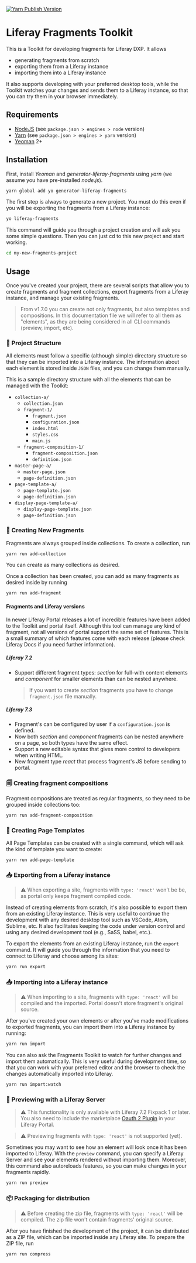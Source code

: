 [![Yarn Publish Version][5]][6]

# Liferay Fragments Toolkit

This is a Toolkit for developing fragments for Liferay DXP. It allows

- generating fragments from scratch
- exporting them from a Liferay instance
- importing them into a Liferay instance

It also supports developing with your preferred desktop tools, while the Toolkit
watches your changes and sends them to a Liferay instance, so that you can try
them in your browser immediately.

## Requirements

- [NodeJS][3] (see `package.json > engines > node` version)
- [Yarn][2] (see `package.json > engines > yarn` version)
- [Yeoman][1] 2+

## Installation

First, install *Yeoman* and *generator-liferay-fragments* using *yarn*
(we assume you have pre-installed *node.js*).

```bash
yarn global add yo generator-liferay-fragments
```

The first step is always to generate a new project. You must do this even if you
will be exporting the fragments from a Liferay instance:

```bash
yo liferay-fragments
```

This command will guide you through a project creation and will ask you some
simple questions. Then you can just cd to this new project and start working.

```bash
cd my-new-fragments-project
```

## Usage

Once you've created your project, there are several scripts that allow
you to create fragments and fragment collections, export fragments from a
Liferay instance, and manage your existing fragments.

> From v1.7.0 you can create not only fragments, but also templates and
> compositions. In this documentation file we will refer to all them as
> "elements", as they are being considered in all CLI commands (preview, import, etc).

### 📂 Project Structure

All elements must follow a specific (although simple) directory structure
so that they can be imported into a Liferay instance. The information about
each element is stored inside `JSON` files, and you can change them manually.

This is a sample directory structure with all the elements that can be managed
with the Toolkit:

- `collection-a/`
    - `collection.json`
    - `fragment-1/`
        - `fragment.json`
        - `configuration.json`
        - `index.html`
        - `styles.css`
        - `main.js`
    - `fragment-composition-1/`
        - `fragment-composition.json`
        - `definition.json`
- `master-page-a/`
    - `master-page.json`
    - `page-definition.json`
- `page-template-a/`
    - `page-template.json`
    - `page-definition.json`
- `display-page-template-a/`
    - `display-page-template.json`
    - `page-definition.json`

### 📄 Creating New Fragments

Fragments are always grouped inside collections. To create a collection, run

```bash
yarn run add-collection
```

You can create as many collections as desired.

Once a collection has been created, you can add as many fragments as desired
inside by running

```bash
yarn run add-fragment
```

#### Fragments and Liferay versions

In newer Liferay Portal releases a lot of incredible features have been added
to the Toolkit and portal itself. Although this tool can manage any kind of
fragment, not all versions of portal support the same set of features. This
is a small summary of which features come with each release (please check
Liferay Docs if you need further information).

##### Liferay 7.2

- Support different fragment types: _section_ for full-with content elements and
  _component_ for smaller elements than can be nested anywhere.
  > If you want to create _section_ fragments you have to change `fragment.json`
  > file manually.

##### Liferay 7.3

- Fragment's can be configured by user if a `configuration.json` is defined.
- Now both _section_ and _component_ fragments can be nested anywhere on a page,
  so both types have the same effect.
- Support a new editable syntax that gives more control to developers when
  writing HTML.
- New fragment type _react_ that process fragment's JS before sending to portal.

### 🗐 Creating fragment compositions

Fragment compositions are treated as regular fragments, so they need to be grouped
inside collections too:

```bash
yarn run add-fragment-composition
```

### 🐾 Creating Page Templates

All Page Templates can be created with a single command, which will ask the kind
of template you want to create:

```
yarn run add-page-template
```

### 📥 Exporting from a Liferay instance

> ⚠️ When exporting a site, fragments with `type: 'react'` won't be
> be, as portal only keeps fragment compiled code.

Instead of creating elements from scratch, it's also possible to export them
from an existing Liferay instance. This is very useful to continue the
development with any desired desktop tool such as VSCode, Atom, Sublime, etc.
It also facilitates keeping the code under version control and using any
desired development tool (e.g., SaSS, babel, etc.).

To export the elements from an existing Liferay instance, run the `export`
command. It will guide you through the information that you need to connect to
Liferay and choose among its sites:

```bash
yarn run export
```

### 📤 Importing into a Liferay instance

> ⚠️ When importing to a site, fragments with `type: 'react'` will
> be compiled and the imported. Portal doesn't store fragment's original source.

After you've created your own elements or after you've made modifications to
exported fragments, you can import them into a Liferay instance by running:

```bash
yarn run import
```

You can also ask the Fragments Toolkit to watch for further changes and import them
automatically. This is very useful during development time, so that you can work
with your preferred editor and the browser to check the changes automatically
imported into Liferay.

```bash
yarn run import:watch
```

### 👀 Previewing with a Liferay Server

> ⚠️ This functionality is only available with Liferay 7.2 Fixpack 1 or later.
> You also need to include the marketplace [Oauth 2 Plugin][7] in your Liferay Portal.

> ⚠️ Previewing fragments with `type: 'react'` is not supported (yet).

Sometimes you may want to see how an element will look once it has been imported
to Liferay. With the `preview` command, you can specify a Liferay Server and see
your elements rendered without importing them. Moreover, this command also
autoreloads features, so you can make changes in your fragments rapidly.

```bash
yarn run preview
```

### 📦 Packaging for distribution

> ⚠️ Before creating the zip file, fragments with `type: 'react'` will
> be compiled. The zip file won't contain fragments' original source.

After you have finished the development of the project, it can be distributed as
a ZIP file, which can be imported inside any Liferay site. To prepare the ZIP
file, run

```bash
yarn run compress
```

[1]: https://yeoman.io
[2]: https://classic.yarnpkg.com/en/
[3]: https://nodejs.org
[4]: https://github.com/lerna
[5]: https://badge.fury.io/js/generator-liferay-fragments.svg?style=flat
[6]: https://www.npmjs.com/package/generator-liferay-fragments
[7]: https://web.liferay.com/es/marketplace/-/mp/application/109572023

